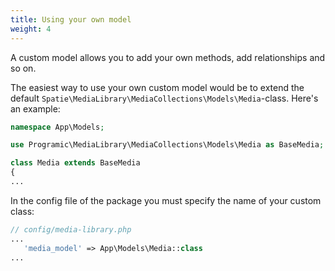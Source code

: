 ```yaml
---
title: Using your own model
weight: 4
---
```


A custom model allows you to add your own methods, add relationships and so on.

The easiest way to use your own custom model would be to extend the
default `Spatie\MediaLibrary\MediaCollections\Models\Media`-class. Here's an example:

```php
namespace App\Models;

use Programic\MediaLibrary\MediaCollections\Models\Media as BaseMedia;

class Media extends BaseMedia
{
...
```

In the config file of the package you must specify the name of your custom class:

```php
// config/media-library.php
...
   'media_model' => App\Models\Media::class
...
```
